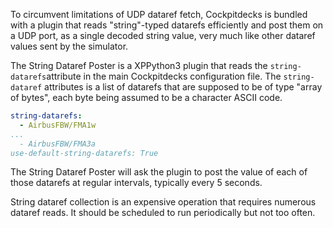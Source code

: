 
To circumvent limitations of UDP dataref fetch, Cockpitdecks is bundled with a plugin that reads "string"-typed datarefs efficiently and post them on a UDP port, as a single decoded string value, very much like other dataref values sent by the simulator.

The String Dataref Poster is a XPPython3 plugin that reads the `string-datarefs`attribute in the main Cockpitdecks configuration file. The `string-dataref` attributes is a list of datarefs that are supposed to be of type "array of bytes", each byte being assumed to be a character ASCII code.

```yaml
string-datarefs:
  - AirbusFBW/FMA1w
...
  - AirbusFBW/FMA3a
use-default-string-datarefs: True
```

The String Dataref Poster will ask the plugin to post the value of each of those datarefs at regular intervals, typically every 5 seconds.

String dataref collection is an expensive operation that requires numerous dataref reads. It should be scheduled to run periodically but not too often.
